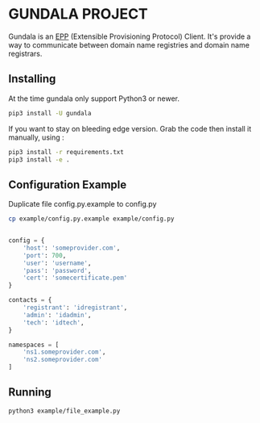 # GUNDALA PROJECT

Gundala is an [EPP](https://en.wikipedia.org/wiki/Extensible_Provisioning_Protocol) 
(Extensible Provisioning Protocol) Client. It's provide a way to communicate 
between domain name registries and domain name registrars.

## Installing

At the time gundala only support Python3 or newer.

``` bash
pip3 install -U gundala
```

If you want to stay on bleeding edge version. Grab the code then
install it manually, using :

``` bash
pip3 install -r requirements.txt
pip3 install -e .
```

## Configuration Example

Duplicate file config.py.example to config.py

``` bash
cp example/config.py.example example/config.py
```

```python

config = {
    'host': 'someprovider.com',
    'port': 700,
    'user': 'username',
    'pass': 'password',
    'cert': 'somecertificate.pem'
}

contacts = {
    'registrant': 'idregistrant',
    'admin': 'idadmin',
    'tech': 'idtech',
}

namespaces = [
    'ns1.someprovider.com',
    'ns2.someprovider.com'
]

```

## Running

``` bash
python3 example/file_example.py
```
